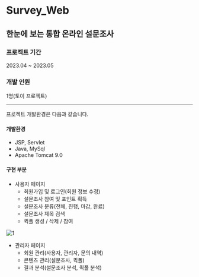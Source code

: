 # Survey_Web

## 한눈에 보는 통합 온라인 설문조사

### 프로젝트 기간
2023.04 ~ 2023.05
### 개발 인원
1명(토이 프로젝트)

* * * 

프로젝트 개발환경은 다음과 같습니다.

#### 개발환경
* JSP, Servlet
* Java, MySql
* Apache Tomcat 9.0

#### 구현 부분
* 사용자 페이지
    - 회원가입 및 로그인(회원 정보 수정)
    - 설문조사 참여 및 포인트 획득
    - 설문조사 분류(전체, 진행, 마감, 완료)
    - 설문조사 제목 검색
    - 퀵폴 생성 / 삭제 / 참여


![1](https://github.com/ahj30420/Survey_Web/issues/1#issue-1995981222)
* 관리자 페이지
    - 회원 관리(사용자, 관리자, 문의 내역)
    - 콘텐츠 관리(설문조사, 퀵폴)
    - 결과 분석(설문조사 분석, 퀵폴 분석)
